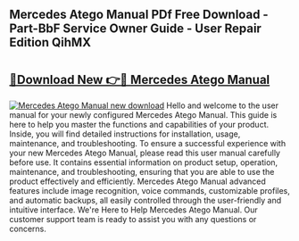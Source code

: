 ## Mercedes Atego Manual PDf Free Download - Part-BbF Service Owner Guide - User Repair Edition QihMX

# <h2><a href="http://cf21911.oget.top/?id=Mercedes+Atego+Manual">🔗Download New 👉🔴 Mercedes Atego Manual</a></h2>

[![Mercedes Atego Manual new download](https://i.imgur.com/5g1atiW.png)](http://cf21911.oget.top/?id=Mercedes+Atego+Manual)
Hello and welcome to the user manual for your newly configured Mercedes Atego Manual. This guide is here to help you master the functions and capabilities of your product. Inside, you will find detailed instructions for installation, usage, maintenance, and troubleshooting. To ensure a successful experience with your new Mercedes Atego Manual, please read this user manual carefully before use. It contains essential information on product setup, operation, maintenance, and troubleshooting, ensuring that you are able to use the product effectively and efficiently. Mercedes Atego Manual advanced features include image recognition, voice commands, customizable profiles, and automatic backups, all easily controlled through the user-friendly and intuitive interface. We're Here to Help Mercedes Atego Manual. Our customer support team is ready to assist you with any questions or concerns.
